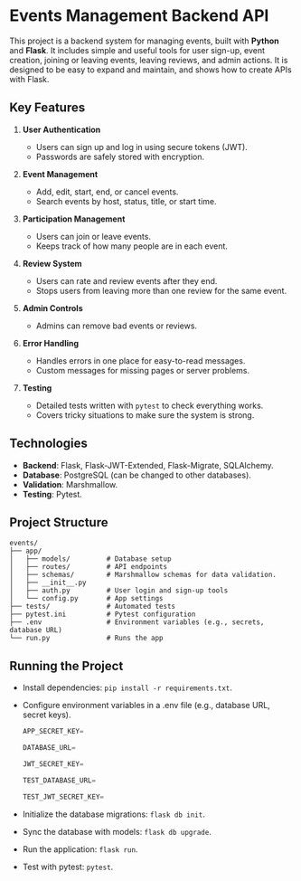 # Events Management Backend API

This project is a backend system for managing events, built with **Python** and **Flask**. It includes simple and useful tools for user sign-up, event creation, joining or leaving events, leaving reviews, and admin actions. It is designed to be easy to expand and maintain, and shows how to create APIs with Flask.

## Key Features

1.  **User Authentication**
    
    -   Users can sign up and log in using secure tokens (JWT).
    -   Passwords are safely stored with encryption.
2.  **Event Management**
    
    -   Add, edit, start, end, or cancel events.
    -   Search events by host, status, title, or start time.
3.  **Participation Management**
    
    -   Users can join or leave events.
    -   Keeps track of how many people are in each event.
4.  **Review System**
    
    -   Users can rate and review events after they end.
    -   Stops users from leaving more than one review for the same event.
5.  **Admin Controls**
    
    -   Admins can remove bad events or reviews.
6.  **Error Handling**
    
    -   Handles errors in one place for easy-to-read messages.
    -   Custom messages for missing pages or server problems.
7.  **Testing**
    
    -   Detailed tests written with `pytest` to check everything works.
    -   Covers tricky situations to make sure the system is strong.

## Technologies

-   **Backend**:  Flask, Flask-JWT-Extended, Flask-Migrate, SQLAlchemy.
-   **Database**: PostgreSQL (can be changed to other databases).
-   **Validation**: Marshmallow.
-   **Testing**: Pytest.

## Project Structure

```
events/
├── app/
│   ├── models/         # Database setup
│   ├── routes/         # API endpoints
│   ├── schemas/        # Marshmallow schemas for data validation.
│   ├── __init__.py     
│   ├── auth.py         # User login and sign-up tools
│   └── config.py       # App settings
├── tests/              # Automated tests
├── pytest.ini          # Pytest configuration
├── .env                # Environment variables (e.g., secrets, database URL)             
└── run.py              # Runs the app

```

## Running the Project

- Install dependencies: `pip install -r requirements.txt`.

- Configure environment variables in a .env file (e.g., database URL, secret keys).

	```py
	APP_SECRET_KEY=

	DATABASE_URL=

	JWT_SECRET_KEY=

	TEST_DATABASE_URL=

	TEST_JWT_SECRET_KEY=
	```
	
- Initialize the database migrations: `flask db init`.

- Sync the database with models: `flask db upgrade`.

- Run the application: `flask run`.

- Test with pytest: `pytest`.
